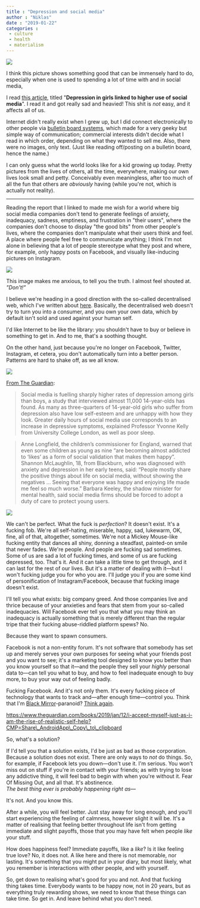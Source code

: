```yaml
---
title : "Depression and social media"
author : "Niklas"
date : "2019-01-22"
categories : 
 - culture
 - health
 - materialism
---
```


[![](https://niklasblog.com/wp-content/stop-comparing-comic2.jpg)](http://chibird.com)

I think this picture shows something good that can be immensely hard to do, especially when one is used to spending a lot of time with and in social media,

I read [this article](https://www.theguardian.com/society/2019/jan/04/depression-in-girls-linked-to-higher-use-of-social-media), titled "**Depression in girls linked to higher use of social media**". I read it and got really sad and heavied! This shit is _not_ easy, and it affects all of us.

Internet didn't really exist when I grew up, but I did connect electronically to other people via [bulletin board systems](https://en.wikipedia.org/wiki/Bulletin_board_system), which made for a very geeky but simple way of communication; commercial interests didn't decide what I read in which order, depending on what they wanted to sell me. Also, there were no images, only text. (Just like reading off/posting on a bulletin board, hence the name.)

I can only guess what the world looks like for a kid growing up today. Pretty pictures from the lives of others, all the time, everywhere, making our own lives look small and petty. Conceivably even meaningless, after too much of all the fun that others are _obviously_ having (while you're not, which is actually not reality).

* * *

Reading the report that I linked to made me wish for a world where big social media companies don't tend to generate feelings of anxiety, inadequacy, sadness, emptiness, and frustration in "their users", where the companies don't choose to display "the good bits" from other people's lives, where the companies don't manipulate what their users think and feel. A place where people feel free to communicate anything; I think I'm not alone in believing that a lot of people stereotype what they post and where, for example, only happy posts on Facebook, and visually like-inducing pictures on Instagram.

[![](https://niklasblog.com/wp-content/tumblr_mq5sd1Rj631qc4uvwo1_500.jpg)](http://chibird.com/post/55827297058/a-little-life-tip-from-chibird-dont-feel)

This image makes me anxious, to tell you the truth. I almost feel shouted at. _"Don't!"_

I believe we're heading in a good direction with the so-called decentralised web, which I've written about [here](https://niklasblog.com/?p=21962). Basically, the decentralised web doesn't try to turn you into a consumer, and you own your own data, which by default isn't sold and used against your human self.

I'd like Internet to be like the library: you shouldn't have to buy or believe in something to get in. And to me, that's a soothing thought.

On the other hand, just because you're no longer on Facebook, Twitter, Instagram, et cetera, you don't automatically turn into a better person. Patterns are hard to shake off, as we all know.

![](https://niklasblog.com/wp-content/Screenshot-2019-01-04-at-09.59.19.png)

[From The Guardian](https://www.theguardian.com/society/2019/jan/04/depression-in-girls-linked-to-higher-use-of-social-media):

> Social media is fuelling sharply higher rates of depression among girls than boys, a study that interviewed almost 11,000 14-year-olds has found. As many as three-quarters of 14-year-old girls who suffer from depression also have low self-esteem and are unhappy with how they look. Greater daily hours of social media use corresponds to an increase in depressive symptoms, explained Professor Yvonne Kelly from University College London, as well as poor sleep.

> Anne Longfield, the children’s commissioner for England, warned that even some children as young as nine “are becoming almost addicted to ‘likes’ as a form of social validation that makes them happy”. Shannon McLaughlin, 18, from Blackburn, who was diagnosed with anxiety and depression in her early teens, said: “People mostly share the positive things about life on social media, without showing the negatives … Seeing that everyone was happy and enjoying life made me feel so much worse.” Barbara Keeley, the shadow minister for mental health, said social media firms should be forced to adopt a duty of care to protect young users.

![](https://niklasblog.com/wp-content/Screenshot-2019-01-04-at-09.59.32.png)

We can't be perfect. What the fuck is _perfection_? It doesn't exist. It's a fucking fob. We're all self-hating, miserable, happy, sad, lukewarm, OK, fine, all of that, altogether, sometimes. We're not a Mickey Mouse-like fucking entity that dances all shiny, donning a steadfast, painted-on smile that never fades. We're people. And people are fucking sad sometimes. Some of us are sad a lot of fucking times, and some of us are fucking depressed, too. That's it. And it can take a little time to get through, and it can last for the rest of our lives. But it's a matter of dealing with it—but I won't fucking judge you for who you are. I'll judge you if you are some kind of personification of Instagram/Facebook, because that fucking image doesn't exist.

I'll tell you what exists: big company greed. And those companies live and thrice because of your anxieties and fears that stem from your so-called inadequacies. Will Facebook ever tell you that what you may think an inadequacy is actually something that is merely different than the regular tripe that their fucking abuse-riddled platform spews? No.

Because they want to spawn consumers.

Facebook is not a non-entity forum. It's not software that somebody has set up and merely serves your own purposes for seeing what your friends post and you want to see; it's a marketing tool designed to know you better than you know yourself so that it—and the people they sell your _highly_ personal data to—can tell you what to buy, and how to feel inadequate enough to buy more, to buy your way out of feeling badly.

Fucking Facebook. And it's not only them. It's every fucking piece of technology that wants to track and—after enough time—control you. Think that I'm [Black Mirror](https://en.wikipedia.org/wiki/Black_Mirror)\-paranoid? [Think again](https://www.theguardian.com/technology/2014/jul/02/facebook-apologises-psychological-experiments-on-users).

https://www.theguardian.com/books/2019/jan/12/i-accept-myself-just-as-i-am-the-rise-of-realistic-self-help?CMP=Share\_AndroidApp\_Copy\_to\_clipboard

So, what's a solution?

If I'd tell you that a solution exists, I'd be just as bad as those corporation. Because a solution does not exist. There are only ways to _not_ do things. So, for example, if Facebook lets you down—don't use it. I'm serious. You won't miss out on stuff if you're in contact with your friends; as with trying to lose any addictive thing, it will feel bad to begin with when you're without it. Fear Of Missing Out, and all that. It's abstinence. _The best thing ever is probably happening right as—_

It's not. And you know this.

After a while, you will feel better. Just stay away for long enough, and you'll start experiencing the feeling of calmness, however slight it will be. It's a matter of realising that feeling better throughout life isn't from getting immediate and slight payoffs, those that you may have felt when people _like_ your stuff.

How does happiness feel? Immediate payoffs, like a _like_? Is it like feeling true love? No, it does not. A like here and there is not memorable, nor lasting. It's something that you might put in your diary, but most likely, what you remember is interactions with other people, and with yourself.

So, get down to realising what's good for you and not. And that fucking thing takes time. Everybody wants to be happy now, not in 20 years, but as everything truly rewarding shows, we need to know that these things can take time. So get in. And leave behind what you don't need.
